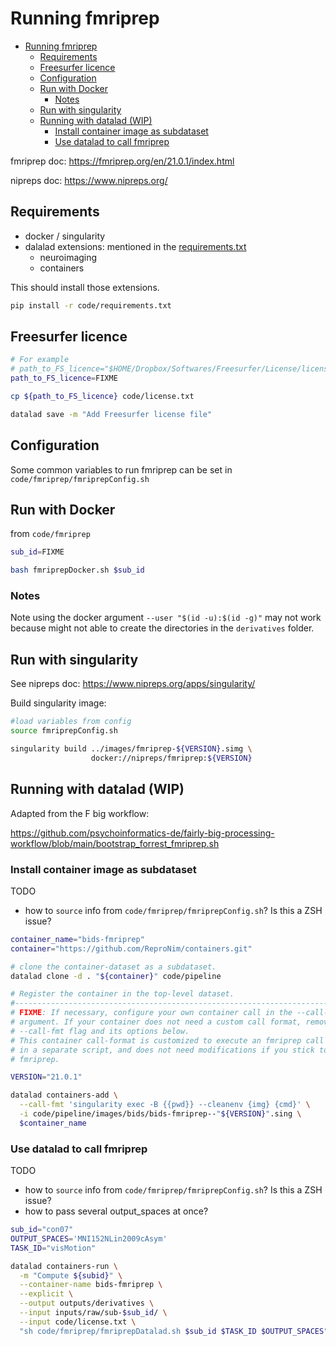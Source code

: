 # Running fmriprep

- [Running fmriprep](#running-fmriprep)
  - [Requirements](#requirements)
  - [Freesurfer licence](#freesurfer-licence)
  - [Configuration](#configuration)
  - [Run with Docker](#run-with-docker)
    - [Notes](#notes)
  - [Run with singularity](#run-with-singularity)
  - [Running with datalad (WIP)](#running-with-datalad-wip)
    - [Install container image as subdataset](#install-container-image-as-subdataset)
    - [Use datalad to call fmriprep](#use-datalad-to-call-fmriprep)

fmriprep doc: https://fmriprep.org/en/21.0.1/index.html

nipreps doc: https://www.nipreps.org/

## Requirements

- docker / singularity
- dalalad extensions: mentioned in the [requirements.txt](../requirements.txt)
  - neuroimaging
  - containers

This should install those extensions.

```bash
pip install -r code/requirements.txt
```

## Freesurfer licence

```bash
# For example
# path_to_FS_licence="$HOME/Dropbox/Softwares/Freesurfer/License/license.txt"
path_to_FS_licence=FIXME

cp ${path_to_FS_licence} code/license.txt

datalad save -m "Add Freesurfer license file"
```

## Configuration

Some common variables to run fmriprep can be set in
`code/fmriprep/fmriprepConfig.sh`

## Run with Docker

from `code/fmriprep`

```bash
sub_id=FIXME

bash fmriprepDocker.sh $sub_id
```

### Notes

Note using the docker argument `--user "$(id -u):$(id -g)"` may not work because
might not able to create the directories in the `derivatives` folder.

## Run with singularity

See nipreps doc: https://www.nipreps.org/apps/singularity/

Build singularity image:

```bash
#load variables from config
source fmriprepConfig.sh

singularity build ../images/fmriprep-${VERSION}.simg \
                  docker://nipreps/fmriprep:${VERSION}
```

## Running with datalad (WIP)

Adapted from the F big workflow:

https://github.com/psychoinformatics-de/fairly-big-processing-workflow/blob/main/bootstrap_forrest_fmriprep.sh

### Install container image as subdataset

TODO
- how to `source` info from `code/fmriprep/fmriprepConfig.sh`? Is this a ZSH issue?

```bash
container_name="bids-fmriprep"
container="https://github.com/ReproNim/containers.git"

# clone the container-dataset as a subdataset.
datalad clone -d . "${container}" code/pipeline

# Register the container in the top-level dataset.
#-------------------------------------------------------------------------------
# FIXME: If necessary, configure your own container call in the --call-fmt
# argument. If your container does not need a custom call format, remove the
# --call-fmt flag and its options below.
# This container call-format is customized to execute an fmriprep call defined
# in a separate script, and does not need modifications if you stick to
# fmriprep.

VERSION="21.0.1"

datalad containers-add \
  --call-fmt 'singularity exec -B {{pwd}} --cleanenv {img} {cmd}' \
  -i code/pipeline/images/bids/bids-fmriprep--"${VERSION}".sing \
  $container_name
```

### Use datalad to call fmriprep

TODO
- how to `source` info from `code/fmriprep/fmriprepConfig.sh`? Is this a ZSH issue?
- how to pass several output_spaces at once?

```bash
sub_id="con07"
OUTPUT_SPACES='MNI152NLin2009cAsym'
TASK_ID="visMotion"

datalad containers-run \
  -m "Compute ${subid}" \
  --container-name bids-fmriprep \
  --explicit \
  --output outputs/derivatives \
  --input inputs/raw/sub-$sub_id/ \
  --input code/license.txt \
  "sh code/fmriprep/fmriprepDatalad.sh $sub_id $TASK_ID $OUTPUT_SPACES"
```
